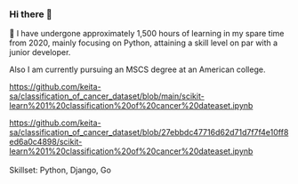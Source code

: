 ### Hi there 👋

🌱 I have undergone approximately 1,500 hours of learning in my spare time from 2020, mainly focusing on Python, attaining a skill level on par with a junior developer. 

Also I am currently pursuing an MSCS degree at an American college. 

https://github.com/keita-sa/classification_of_cancer_dataset/blob/main/scikit-learn%201%20classification%20of%20cancer%20dateaset.ipynb

https://github.com/keita-sa/classification_of_cancer_dataset/blob/27ebbdc47716d62d71d7f7f4e10ff8ed6a0c4898/scikit-learn%201%20classification%20of%20cancer%20dateaset.ipynb
</br>
</br>
Skillset: Python, Django, Go

<!--
**keita-sa/keita-sa** is a ✨ _special_ ✨ repository because its `README.md` (this file) appears on your GitHub profile.

Here are some ideas to get you started:

- 🔭 I’m currently working on ...
- 🌱 I’m currently learning ...
- 👯 I’m looking to collaborate on ...
- 🤔 I’m looking for help with ...
- 💬 Ask me about ...
- 📫 How to reach me: ...
- 😄 Pronouns: ...
- ⚡ Fun fact: ...
-->

